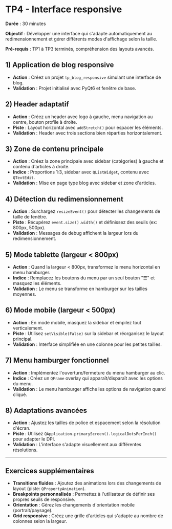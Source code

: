# TP4 - Interface responsive

**Durée** : 30 minutes

**Objectif** : Développer une interface qui s'adapte automatiquement au redimensionnement et gérer différents modes d'affichage selon la taille.

**Pré-requis** : TP1 à TP3 terminés, compréhension des layouts avancés.

## 1) Application de blog responsive

- **Action** : Créez un projet `tp_blog_responsive` simulant une interface de blog.
- **Validation** : Projet initialisé avec PyQt6 et fenêtre de base.

## 2) Header adaptatif

- **Action** : Créez un header avec logo à gauche, menu navigation au centre, bouton profile à droite.
- **Piste** : Layout horizontal avec `addStretch()` pour espacer les éléments.
- **Validation** : Header avec trois sections bien réparties horizontalement.

## 3) Zone de contenu principale

- **Action** : Créez la zone principale avec sidebar (catégories) à gauche et contenu d'articles à droite.
- **Indice** : Proportions 1:3, sidebar avec `QListWidget`, contenu avec `QTextEdit`.
- **Validation** : Mise en page type blog avec sidebar et zone d'articles.

## 4) Détection du redimensionnement

- **Action** : Surchargez `resizeEvent()` pour détecter les changements de taille de fenêtre.
- **Piste** : Récupérez `event.size().width()` et définissez des seuils (ex: 800px, 500px).
- **Validation** : Messages de debug affichent la largeur lors du redimensionnement.

## 5) Mode tablette (largeur < 800px)

- **Action** : Quand la largeur < 800px, transformez le menu horizontal en menu hamburger.
- **Indice** : Remplacez les boutons du menu par un seul bouton "☰" et masquez les éléments.
- **Validation** : Le menu se transforme en hamburger sur les tailles moyennes.

## 6) Mode mobile (largeur < 500px)

- **Action** : En mode mobile, masquez la sidebar et empilez tout verticalement.
- **Piste** : Utilisez `setVisible(False)` sur la sidebar et réorganisez le layout principal.
- **Validation** : Interface simplifiée en une colonne pour les petites tailles.

## 7) Menu hamburger fonctionnel

- **Action** : Implémentez l'ouverture/fermeture du menu hamburger au clic.
- **Indice** : Créez un `QFrame` overlay qui apparaît/disparaît avec les options du menu.
- **Validation** : Le menu hamburger affiche les options de navigation quand cliqué.

## 8) Adaptations avancées

- **Action** : Ajustez les tailles de police et espacement selon la résolution d'écran.
- **Piste** : Utilisez `QApplication.primaryScreen().logicalDotsPerInch()` pour adapter le DPI.
- **Validation** : L'interface s'adapte visuellement aux différentes résolutions.

---

## Exercices supplémentaires

- **Transitions fluides** : Ajoutez des animations lors des changements de layout (piste: `QPropertyAnimation`).
- **Breakpoints personnalisés** : Permettez à l'utilisateur de définir ses propres seuils de responsive.
- **Orientation** : Gérez les changements d'orientation mobile (portrait/paysage).
- **Grid responsive** : Créez une grille d'articles qui s'adapte au nombre de colonnes selon la largeur.

